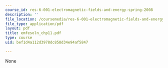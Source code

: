 ```yaml
---
course_id: res-6-001-electromagnetic-fields-and-energy-spring-2008
description: ''
file_location: /coursemedia/res-6-001-electromagnetic-fields-and-energy-spring-2008/bef1d4a112d3978dc858d34e94af5847_emfesoln_chp11.pdf
file_type: application/pdf
layout: pdf
title: emfesoln_chp11.pdf
type: course
uid: bef1d4a112d3978dc858d34e94af5847

---
```

None